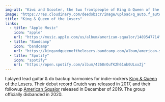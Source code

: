 ```yaml
---
img-alt: "Kiwi and Scooter, the two frontpeople of King & Queen of the Losers."
image: "https://res.cloudinary.com/deedobzcr/image/upload/q_auto,f_auto,w_600/v1552280249/scooterandkiwi.jpg"
title: "King & Queen of the Losers"
links:
  - title: "Apple Music"
    icon: "apple"
    url: "https://music.apple.com/us/album/american-squalor/1489547714"
  - title: "Bandcamp"
    icon: "bandcamp"
    url: "https://kingandqueenofthelosers.bandcamp.com/album/american-squalor"
  - title: "Spotify"
    icon: "spotify"
    url: "https://open.spotify.com/album/426UnOuTK2h61nb0ULxxZj"
---
```


I played lead guitar & do backup harmonies for indie-rockers [King & Queen of the Losers](https://www.youtube.com/channel/UCMHxOuc4abgqdwGqND3a74A). Their debut record [Crutch](https://kingandqueenofthelosers.bandcamp.com/album/crutch) was released in 2017, and their followup [American Squalor](https://kingandqueenofthelosers.bandcamp.com/album/american-squalor) released in December of 2019. The group officially disbanded in 2020.
